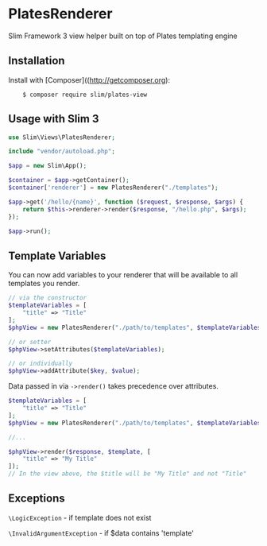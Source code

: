 # PlatesRenderer

Slim Framework 3 view helper built on top of Plates templating engine

## Installation

Install with [Composer]((http://getcomposer.org):

```
    $ composer require slim/plates-view
```

## Usage with Slim 3

```php
use Slim\Views\PlatesRenderer;

include "vendor/autoload.php";

$app = new Slim\App();

$container = $app->getContainer();
$container['renderer'] = new PlatesRenderer("./templates");

$app->get('/hello/{name}', function ($request, $response, $args) {
    return $this->renderer->render($response, "/hello.php", $args);
});

$app->run();

```

## Template Variables

You can now add variables to your renderer that will be available to all templates you render.

```php
// via the constructor
$templateVariables = [
    "title" => "Title"
];
$phpView = new PlatesRenderer("./path/to/templates", $templateVariables);

// or setter
$phpView->setAttributes($templateVariables);

// or individually
$phpView->addAttribute($key, $value);
```

Data passed in via `->render()` takes precedence over attributes.
```php
$templateVariables = [
    "title" => "Title"
];
$phpView = new PlatesRenderer("./path/to/templates", $templateVariables);

//...

$phpView->render($response, $template, [
    "title" => "My Title"
]);
// In the view above, the $title will be "My Title" and not "Title"
```

## Exceptions
`\LogicException` - if template does not exist

`\InvalidArgumentException` - if $data contains 'template'